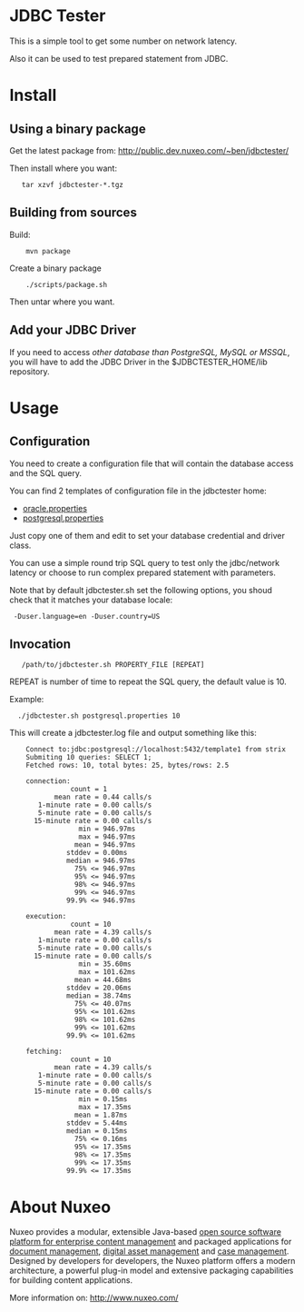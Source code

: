 # JDBC Tester

This is a simple tool to get some number on network latency.  

Also it can be used to test prepared statement from JDBC.


# Install

## Using a binary package

Get the latest package from: 
<http://public.dev.nuxeo.com/~ben/jdbctester/>
 
Then install where you want:

       tar xzvf jdbctester-*.tgz


## Building from sources

Build:

        mvn package
		
Create a binary package

        ./scripts/package.sh
		
Then untar where you want.

## Add your JDBC Driver

If you need to access *other database than PostgreSQL, MySQL or
MSSQL*, you will have to add the JDBC Driver in the
$JDBCTESTER_HOME/lib repository.


# Usage

## Configuration

You need to create a configuration file that will contain the database
access and the SQL query.

You can find 2 templates of configuration file in the jdbctester home:

- [oracle.properties](https://github.com/bdelbosc/jdbctester/blob/master/src/test/resources/oracle.properties)
- [postgresql.properties](https://github.com/bdelbosc/jdbctester/blob/master/src/test/resources/postgresql.properties)

Just copy one of them and edit to set your database credential and
driver class.

You can use a simple round trip SQL query to test only the
jdbc/network latency or choose to run complex prepared statement with
parameters.

Note that by default jdbctester.sh set the following options, you
shoud check that it matches your database locale:

     -Duser.language=en -Duser.country=US


## Invocation

       /path/to/jdbctester.sh PROPERTY_FILE [REPEAT]
    
REPEAT is number of time to repeat the SQL query, the default value is
10.

Example:

      ./jdbctester.sh postgresql.properties 10

This will create a jdbctester.log file and output something like this:

        Connect to:jdbc:postgresql://localhost:5432/template1 from strix
        Submiting 10 queries: SELECT 1;
        Fetched rows: 10, total bytes: 25, bytes/rows: 2.5

        connection:
                   count = 1
               mean rate = 0.44 calls/s
           1-minute rate = 0.00 calls/s
           5-minute rate = 0.00 calls/s
          15-minute rate = 0.00 calls/s
                     min = 946.97ms
                     max = 946.97ms
                    mean = 946.97ms
                  stddev = 0.00ms
                  median = 946.97ms
                    75% <= 946.97ms
                    95% <= 946.97ms
                    98% <= 946.97ms
                    99% <= 946.97ms
                  99.9% <= 946.97ms
      
        execution:
                   count = 10
               mean rate = 4.39 calls/s
           1-minute rate = 0.00 calls/s
           5-minute rate = 0.00 calls/s
          15-minute rate = 0.00 calls/s
                     min = 35.60ms
                     max = 101.62ms
                    mean = 44.68ms
                  stddev = 20.06ms
                  median = 38.74ms
                    75% <= 40.07ms
                    95% <= 101.62ms
                    98% <= 101.62ms
                    99% <= 101.62ms
                  99.9% <= 101.62ms
      
        fetching:
                   count = 10
               mean rate = 4.39 calls/s
           1-minute rate = 0.00 calls/s
           5-minute rate = 0.00 calls/s
          15-minute rate = 0.00 calls/s
                     min = 0.15ms
                     max = 17.35ms
                    mean = 1.87ms
                  stddev = 5.44ms
                  median = 0.15ms
                    75% <= 0.16ms
                    95% <= 17.35ms
                    98% <= 17.35ms
                    99% <= 17.35ms
                  99.9% <= 17.35ms
      


# About Nuxeo

Nuxeo provides a modular, extensible Java-based
[open source software platform for enterprise content management](http://www.nuxeo.com/en/products/ep)
and packaged applications for
[document management](http://www.nuxeo.com/en/products/document-management),
[digital asset management](http://www.nuxeo.com/en/products/dam) and
[case management](http://www.nuxeo.com/en/products/case-management). Designed
by developers for developers, the Nuxeo platform offers a modern
architecture, a powerful plug-in model and extensive packaging
capabilities for building content applications.

More information on: <http://www.nuxeo.com/>
